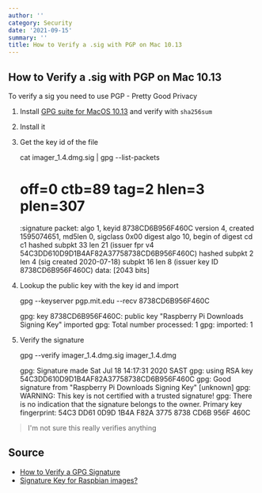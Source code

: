 ```yaml
---
author: ''
category: Security
date: '2021-09-15'
summary: ''
title: How to Verify a .sig with PGP on Mac 10.13
---
```


## How to Verify a .sig with PGP on Mac 10.13

To verify a sig you need to use PGP - Pretty Good Privacy

1. Install [GPG suite for MacOS 10.13](https://gpgtools.org/releases/gpgsuite/release-notes.html) and verify with `sha256sum`
2. Install it
3. Get the key id of the file

    cat imager_1.4.dmg.sig | gpg --list-packets
    
    # off=0 ctb=89 tag=2 hlen=3 plen=307
    :signature packet: algo 1, keyid 8738CD6B956F460C
        version 4, created 1595074651, md5len 0, sigclass 0x00
        digest algo 10, begin of digest cd c1
        hashed subpkt 33 len 21 (issuer fpr v4 54C3DD610D9D1B4AF82A37758738CD6B956F460C)
        hashed subpkt 2 len 4 (sig created 2020-07-18)
        subpkt 16 len 8 (issuer key ID 8738CD6B956F460C)
        data: [2043 bits]

4. Lookup the public key with the key id and import

    gpg --keyserver pgp.mit.edu --recv 8738CD6B956F460C
    
    gpg: key 8738CD6B956F460C: public key "Raspberry Pi Downloads Signing Key" imported
    gpg: Total number processed: 1
    gpg:               imported: 1

5. Verify the signature

    gpg --verify imager_1.4.dmg.sig imager_1.4.dmg
    
    gpg: Signature made Sat Jul 18 14:17:31 2020 SAST
    gpg:                using RSA key 54C3DD610D9D1B4AF82A37758738CD6B956F460C
    gpg: Good signature from "Raspberry Pi Downloads Signing Key" [unknown]
    gpg: WARNING: This key is not certified with a trusted signature!
    gpg:          There is no indication that the signature belongs to the owner.
    Primary key fingerprint: 54C3 DD61 0D9D 1B4A F82A  3775 8738 CD6B 956F 460C

> I'm not sure this really verifies anything

## Source

* [How to Verify a GPG Signature](https://www.devdungeon.com/content/how-verify-gpg-signature)
* [Signature Key for Raspbian images?](https://www.raspberrypi.org/forums/viewtopic.php?t=187739)
